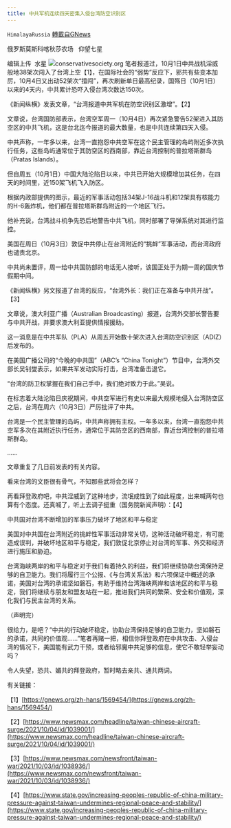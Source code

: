 ```yaml
---
title: 中共军机连续四天密集入侵台湾防空识别区
---
```

`HimalayaRussia` [轉載自GNews](https://gnews.org/zh-hans/1573067/)

俄罗斯莫斯科喀秋莎农场   仰望七星

编辑上传  水星
![](https://assets.gnews.org/wp-content/uploads/2021/10/T-2.jpg)conservativesociety.org
笔者报道过，10月1日中共战机淫威般地38架次闯入了台湾上空【1】，在国际社会的“弱势”反应下，邪共有些变本加厉，10月4日又出动52架次“擅闯”，再次刷新单日最高纪录，国殇日（10月1日）以来的4天内，中共累计恐吓入侵台湾次数达150次。

《新闻纵横》发表文章，“台湾报道中共军机在防空识别区激增”。【2】

文章说，台湾国防部表示，台湾空军周一（10月4日）再次紧急警告52架进入其防空区的中共飞机，这是台北迄今报道的最大数量，也是中共连续第四天入侵。

中共声称，一年多以来，台湾一直抱怨中共空军在这个民主管理的岛屿附近多次执行任务，这些岛屿通常位于其防空区的西南部，靠近台湾控制的普拉塔斯群岛（Pratas Islands）。

但自周五（10月1日）中国大陆沦陷日以来，中共已开始大规模增加其任务，在四天的时间里，近150架飞机飞入防区。

根据内政部提供的图示，最近的军事活动包括34架J-16战斗机和12架具有核能力的H-6轰炸机，他们都在普拉塔斯群岛附近的一个地区飞行。

他补充说，台湾战斗机争先恐后地警告中共飞机，同时部署了导弹系统对其进行监控。

美国在周日（10月3日）敦促中共停止在台湾附近的“挑衅”军事活动，而台湾政府也谴责北京。

中共尚未置评，周一给中共国防部的电话无人接听，该国正处于为期一周的国庆节假期中间。

《新闻纵横》另文报道了台湾的反应，“台湾外长：我们正在准备与中共开战”。【3】

文章说，澳大利亚广播（Australian Broadcasting）报道，台湾外交部长警告要与中共开战，并要求澳大利亚提供情报援助。

这一消息是在中共军队（PLA）从周五开始数十架次进入台湾防空识别区（ADIZ）后发布的。

在美国广播公司的“今晚的中共国”（ABC’s “China Tonight”）节目中，台湾外交部长吴钊燮表示，如果共军发动实际打击，台湾准备击退它。

“台湾的防卫权掌握在我们自己手中，我们绝对致力于此。”吴说。

在标志着大陆沦陷日庆祝期间，中共空军进行有史以来最大规模地侵入台湾防空区之后，台湾在周六（10月3日）严厉批评了中共。

台湾是一个民主管理的岛屿，中共声称拥有主权。一年多以来，台湾一直抱怨中共空军多次在其附近执行任务，通常位于其防空区的西南部，靠近台湾控制的普拉塔斯群岛。

……

文章重复了几日前发表的有关内容。

看来台湾的文臣很有骨气，不知那些武将会怎样？

再看拜登政府吧，中共淫威到了这种地步，流氓成性到了如此程度，出来喊两句也算有个态度。还真喊了，听上去调子挺重（国务院新闻声明）：【4】

中共国对台湾不断增加的军事压力破坏了地区和平与稳定

美国对中共国在台湾附近的挑衅性军事活动非常关切，这种活动破坏稳定，有可能造成误判，并破坏地区和平与稳定，我们敦促北京停止对台湾的军事、外交和经济进行施压和胁迫。

台湾海峡两岸的和平与稳定对于我们有着持久的利益，我们将继续协助台湾保持足够的自卫能力。我们将履行三个公报、《与台湾关系法》和六项保证中概述的承诺，美国对台湾的承诺坚如磐石，有助于维持台湾海峡两岸和该地区的和平与稳定，我们将继续与朋友和盟友站在一起，推进我们共同的繁荣、安全和价值观，深化我们与民主台湾的关系。

（声明完）

很给力，是吧？“中共的行动破坏稳定，协助台湾保持足够的自卫能力，坚如磐石的承诺，共同的价值观……”笔者再赌一把，相信你拜登政府在中共攻击、入侵台湾的情况下，美国能有武力干预，或者给邪魔中共足够的信息，使它不敢轻举妄动吗？

令人失望，恐共、媚共的拜登政府，暂时略去亲共、通共两词。

有关链接：

【1】[https://gnews.org/zh-hans/1569454/](https://gnews.org/zh-hans/1569454/)

【2】[https://www.newsmax.com/headline/taiwan-chinese-aircraft-surge/2021/10/04/id/1039001/](https://www.newsmax.com/headline/taiwan-chinese-aircraft-surge/2021/10/04/id/1039001/)

【3】[https://www.newsmax.com/newsfront/taiwan-war/2021/10/03/id/1038936/](https://www.newsmax.com/newsfront/taiwan-war/2021/10/03/id/1038936/)

【4】[https://www.state.gov/increasing-peoples-republic-of-china-military-pressure-against-taiwan-undermines-regional-peace-and-stability/](https://www.state.gov/increasing-peoples-republic-of-china-military-pressure-against-taiwan-undermines-regional-peace-and-stability/)
